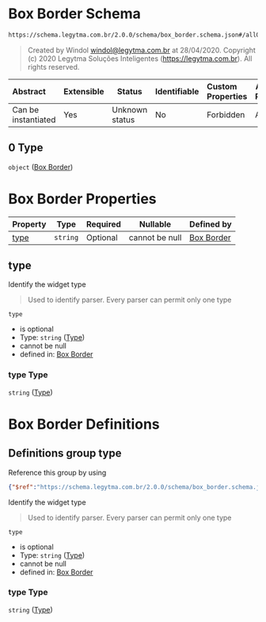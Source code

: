 # Box Border Schema

```txt
https://schema.legytma.com.br/2.0.0/schema/box_border.schema.json#/allOf/0
```




> Created by Windol [windol@legytma.com.br](mailto:windol@legytma.com.br) at 28/04/2020.
> Copyright (c) 2020 Legytma Soluções Inteligentes (<https://legytma.com.br>). All rights reserved.
>

| Abstract            | Extensible | Status         | Identifiable | Custom Properties | Additional Properties | Access Restrictions | Defined In                                                                  |
| :------------------ | ---------- | -------------- | ------------ | :---------------- | --------------------- | ------------------- | --------------------------------------------------------------------------- |
| Can be instantiated | Yes        | Unknown status | No           | Forbidden         | Allowed               | none                | [border.schema.json\*](../schema/border.schema.json) |

## 0 Type

`object` ([Box Border](border-allof-box-border.md))

# Box Border Properties

| Property      | Type     | Required | Nullable       | Defined by                                                                                                                            |
| :------------ | -------- | -------- | -------------- | :------------------------------------------------------------------------------------------------------------------------------------ |
| [type](#type) | `string` | Optional | cannot be null | [Box Border](box_border-properties-type.md) |

## type

Identify the widget type


> Used to identify parser. Every parser can permit only one type
>

`type`

-   is optional
-   Type: `string` ([Type](box_border-properties-type.md))
-   cannot be null
-   defined in: [Box Border](box_border-properties-type.md)

### type Type

`string` ([Type](box_border-properties-type.md))

# Box Border Definitions

## Definitions group type

Reference this group by using

```json
{"$ref":"https://schema.legytma.com.br/2.0.0/schema/box_border.schema.json#/definitions/type"}
```

Identify the widget type


> Used to identify parser. Every parser can permit only one type
>

`type`

-   is optional
-   Type: `string` ([Type](box_border-definitions-type.md))
-   cannot be null
-   defined in: [Box Border](box_border-definitions-type.md)

### type Type

`string` ([Type](box_border-definitions-type.md))

